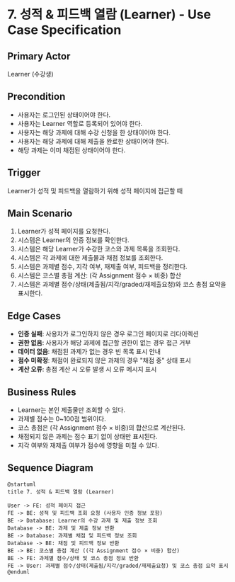 # 7. 성적 & 피드백 열람 (Learner) - Use Case Specification

## Primary Actor
Learner (수강생)

## Precondition
- 사용자는 로그인된 상태이어야 한다.
- 사용자는 Learner 역할로 등록되어 있어야 한다.
- 사용자는 해당 과제에 대해 수강 신청을 한 상태이어야 한다.
- 사용자는 해당 과제에 대해 제출을 완료한 상태이어야 한다.
- 해당 과제는 이미 채점된 상태이어야 한다.

## Trigger
Learner가 성적 및 피드백을 열람하기 위해 성적 페이지에 접근할 때

## Main Scenario
1. Learner가 성적 페이지를 요청한다.
2. 시스템은 Learner의 인증 정보를 확인한다.
3. 시스템은 해당 Learner가 수강한 코스와 과제 목록을 조회한다.
4. 시스템은 각 과제에 대한 제출물과 채점 정보를 조회한다.
5. 시스템은 과제별 점수, 지각 여부, 재제출 여부, 피드백을 정리한다.
6. 시스템은 코스별 총점 계산: (각 Assignment 점수 × 비중) 합산
7. 시스템은 과제별 점수/상태(제출됨/지각/graded/재제출요청)와 코스 총점 요약을 표시한다.

## Edge Cases
- **인증 실패**: 사용자가 로그인하지 않은 경우 로그인 페이지로 리다이렉션
- **권한 없음**: 사용자가 해당 과제에 접근할 권한이 없는 경우 접근 거부
- **데이터 없음**: 채점된 과제가 없는 경우 빈 목록 표시 안내
- **점수 미확정**: 채점이 완료되지 않은 과제의 경우 "채점 중" 상태 표시
- **계산 오류**: 총점 계산 시 오류 발생 시 오류 메시지 표시

## Business Rules
- Learner는 본인 제출물만 조회할 수 있다.
- 과제별 점수는 0~100점 범위이다.
- 코스 총점은 (각 Assignment 점수 × 비중)의 합산으로 계산된다.
- 채점되지 않은 과제는 점수 표기 없이 상태만 표시된다.
- 지각 여부와 재제출 여부가 점수에 영향을 미칠 수 있다.

## Sequence Diagram

```plantuml
@startuml
title 7. 성적 & 피드백 열람 (Learner)

User -> FE: 성적 페이지 접근
FE -> BE: 성적 및 피드백 조회 요청 (사용자 인증 정보 포함)
BE -> Database: Learner의 수강 과제 및 제출 정보 조회
Database -> BE: 과제 및 제출 정보 반환
BE -> Database: 과제별 채점 및 피드백 정보 조회
Database -> BE: 채점 및 피드백 정보 반환
BE -> BE: 코스별 총점 계산 ((각 Assignment 점수 × 비중) 합산)
BE -> FE: 과제별 점수/상태 및 코스 총점 정보 반환
FE -> User: 과제별 점수/상태(제출됨/지각/graded/재제출요청) 및 코스 총점 요약 표시
@enduml
```